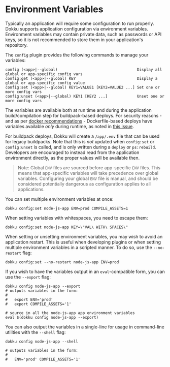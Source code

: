 # Environment Variables

Typically an application will require some configuration to run properly. Dokku supports application configuration via environment variables. Environment variables may contain private data, such as passwords or API keys, so it is not recommended to store them in your application's repository.

The `config` plugin provides the following commands to manage your variables:

```
config (<app>|--global)                                   Display all global or app-specific config vars
config:get (<app>|--global) KEY                           Display a global or app-specific config value
config:set (<app>|--global) KEY1=VALUE1 [KEY2=VALUE2 ...] Set one or more config vars
config:unset (<app>|--global) KEY1 [KEY2 ...]             Unset one or more config vars
```

The variables are available both at run time and during the application build/compilation step for buildpack-based deploys. For security reasons - and as per [docker recommendations](https://github.com/docker/docker/issues/13490) - Dockerfile-based deploys have variables available *only* during runtime, as noted in [this issue](https://github.com/dokku/dokku/issues/1860).

For buildpack deploys, Dokku will create a  `/app/.env` file that can be used for legacy buildpacks. Note that this is *not* updated when `config:set` or `config:unset` is called, and is only written during a `deploy` or `ps:rebuild`. Developers are encouraged to instead read from the application environment directly, as the proper values will be available then.

> Note: Global `ENV` files are sourced before app-specific `ENV` files. This means that app-specific variables will take precedence over global variables. Configuring your global `ENV` file is manual, and should be considered potentially dangerous as configuration applies to all applications.

You can set multiple environment variables at once:

```shell
dokku config:set node-js-app ENV=prod COMPILE_ASSETS=1
```

When setting variables with whitespaces, you need to escape them:

```shell
dokku config:set node-js-app KEY=\"VAL\ WITH\ SPACES\"
```

When setting or unsetting environment variables, you may wish to avoid an application restart. This is useful when developing plugins or when setting multiple environment variables in a scripted manner. To do so, use the `--no-restart` flag:

```shell
dokku config:set --no-restart node-js-app ENV=prod
```

If you wish to have the variables output in an `eval`-compatible form, you can use the `--export` flag:

```shell
dokku config node-js-app --export
# outputs variables in the form:
#
#   export ENV='prod'
#   export COMPILE_ASSETS='1'

# source in all the node-js-app app environment variables
eval $(dokku config node-js-app --export)
```

You can also output the variables in a single-line for usage in command-line utilities with the `--shell` flag:

```shell
dokku config node-js-app --shell

# outputs variables in the form:
#
#   ENV='prod' COMPILE_ASSETS='1'
```

